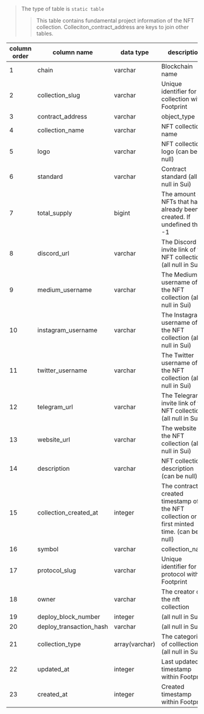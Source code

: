 > The type of table is `static table` 
>> This table contains fundamental project information of the NFT collection. Colleciton_contract_address are keys to join other tables.

| column order | column name             | data type      | description                                                                              | is_unique_key |
| ------------ | ----------------------- | -------------- | ---------------------------------------------------------------------------------------- | ------------- |
| 1            | chain                   | varchar        | Blockchain name                                                                          | Y             |
| 2            | collection_slug         | varchar        | Unique identifier for the collection within Footprint                                    |               |
| 3            | contract_address        | varchar        | object_type                                                                              | Y             |
| 4            | collection_name         | varchar        | NFT collection name                                                                      |               |
| 5            | logo                    | varchar        | NFT collection logo (can be null)                                                        |               |
| 6            | standard                | varchar        | Contract standard (all null in Sui)                                                      |               |
| 7            | total_supply            | bigint         | The amount of NFTs that have already been created. If undefined then -1                  |               |
| 8            | discord_url             | varchar        | The Discord invite link of the NFT collection (all null in Sui)                          |               |
| 9            | medium_username         | varchar        | The Medium username of the NFT collection (all null in Sui)                              |               |
| 10           | instagram_username      | varchar        | The Instagram username of the NFT collection (all null in Sui)                           |               |
| 11           | twitter_username        | varchar        | The Twitter username of the NFT collection (all null in Sui)                             |               |
| 12           | telegram_url            | varchar        | The Telegram invite link of the NFT collection (all null in Sui)                         |               |
| 13           | website_url             | varchar        | The website of the NFT collection (all null in Sui)                                      |               |
| 14           | description             | varchar        | NFT collection description (can be null)                                                 |               |
| 15           | collection_created_at   | integer        | The contract created timestamp of the NFT collection or first minted time. (can be null) |               |
| 16           | symbol                  | varchar        | collection_name                                                                          |               |
| 17           | protocol_slug           | varchar        | Unique identifier for the protocol within Footprint                                      |               |
| 18           | owner                   | varchar        | The creator of the nft collection                                                        |               |
| 19           | deploy_block_number     | integer        | (all null in Sui)                                                                        |               |
| 20           | deploy_transaction_hash | varchar        | (all null in Sui)                                                                        |               |
| 21           | collection_type         | array(varchar) | The categories of colllection (all null in Sui)                                          |               |
| 22           | updated_at              | integer        | Last updated timestamp within Footprint                                                  |               |
| 23           | created_at              | integer        | Created timestamp within Footprint                                                       |
